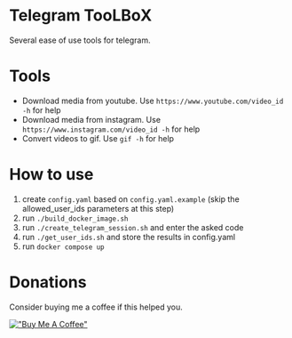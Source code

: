 # Telegram TooLBoX
Several ease of use tools for telegram.

# Tools
- Download media from youtube. Use `https://www.youtube.com/video_id -h` for help
- Download media from instagram. Use `https://www.instagram.com/video_id -h` for help
- Convert videos to gif. Use `gif -h` for help

# How to use
1. create `config.yaml` based on `config.yaml.example` (skip the allowed_user_ids parameters at this step)
2. run `./build_docker_image.sh`
3. run `./create_telegram_session.sh` and enter the asked code
4. run `./get_user_ids.sh` and store the results in config.yaml
5. run `docker compose up`

# Donations
Consider buying me a coffee if this helped you.

[!["Buy Me A Coffee"](https://www.buymeacoffee.com/assets/img/custom_images/orange_img.png)](https://www.buymeacoffee.com/aflt)
